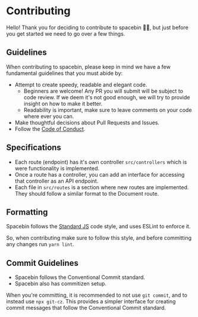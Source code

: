 # Contributing

Hello! Thank you for deciding to contribute to spacebin 🚀🌌, but just before you get started we need to go over a few things.

## Guidelines

When contributing to spacebin, please keep in mind we have a few fundamental guidelines that you must abide by:

- Attempt to create speedy, readable and elegant code.
  - Beginners are welcome! Any PR you will submit will be subject to code review. If we deem it's not good enough, we will try to provide insight on how to make it better.
  - Readability is important, make sure to leave comments on your code where ever you can.
- Make thoughtful decisions about Pull Requests and Issues.
- Follow the [Code of Conduct](https://github.com/spacebin-for-astronauts/.github/blob/master/CODE_OF_CONDUCT.md).

## Specifications

- Each route (endpoint) has it's own controller `src/controllers` which is were functionality is implemented.
- Once a route has a controller, you can add an interface for accessing that controller as an API endpoint.
- Each file in `src/routes` is a section where new routes are implemented. They should follow a similar format to the Document route.

## Formatting

Spacebin follows the [Standard JS](https://standardjs.com) code style, and uses ESLint to enforce it.

So, when contributing make sure to follow this style, and before committing any changes run `yarn lint`.

## Commit Guidelines

- Spacebin follows the Conventional Commit standard.
- Spacebin also has commitizen setup.

When you're committing, it is recommended to not use `git commit`, and to instead use `npx git-cz`. This provides a simpler interface for creating commit messages that follow the Conventional Commit standard.

